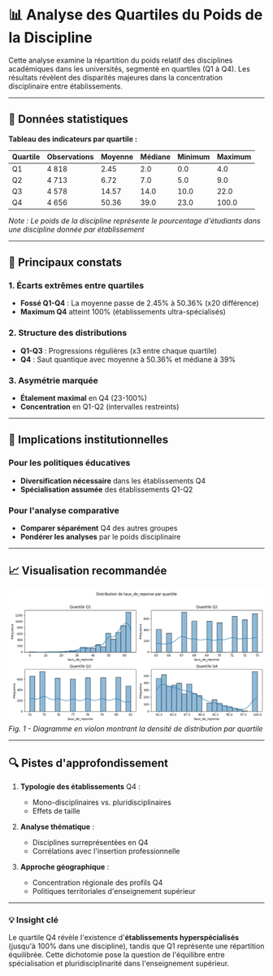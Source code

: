 # 📊 Analyse des Quartiles du Poids de la Discipline

Cette analyse examine la répartition du poids relatif des disciplines académiques dans les universités, segmenté en quartiles (Q1 à Q4). Les résultats révèlent des disparités majeures dans la concentration disciplinaire entre établissements.

---

## 🔢 Données statistiques

**Tableau des indicateurs par quartile :**

| Quartile | Observations | Moyenne | Médiane | Minimum | Maximum |
|----------|--------------|---------|---------|---------|---------|
| Q1       | 4 818        | 2.45    | 2.0     | 0.0     | 4.0     |
| Q2       | 4 713        | 6.72    | 7.0     | 5.0     | 9.0     |
| Q3       | 4 578        | 14.57   | 14.0    | 10.0    | 22.0    |
| Q4       | 4 656        | 50.36   | 39.0    | 23.0    | 100.0   |

*Note : Le poids de la discipline représente le pourcentage d'étudiants dans une discipline donnée par établissement*

---

## 🎯 Principaux constats

### 1. Écarts extrêmes entre quartiles
- **Fossé Q1-Q4** : La moyenne passe de 2.45% à 50.36% (x20 différence)
- **Maximum Q4** atteint 100% (établissements ultra-spécialisés)

### 2. Structure des distributions
- **Q1-Q3** : Progressions régulières (x3 entre chaque quartile)
- **Q4** : Saut quantique avec moyenne à 50.36% et médiane à 39%

### 3. Asymétrie marquée
- **Étalement maximal** en Q4 (23-100%)
- **Concentration** en Q1-Q2 (intervalles restreints)

---

## 🏫 Implications institutionnelles

### Pour les politiques éducatives
- **Diversification nécessaire** dans les établissements Q4
- **Spécialisation assumée** des établissements Q1-Q2

### Pour l'analyse comparative
- **Comparer séparément** Q4 des autres groupes
- **Pondérer les analyses** par le poids disciplinaire

---

## 📈 Visualisation recommandée

![Distribution du poids disciplinaire par quartile](../Images/Taux_de_reponses.png)   
*Fig. 1 - Diagramme en violon montrant la densité de distribution par quartile*

---

## 🔍 Pistes d'approfondissement

1. **Typologie des établissements** Q4 :
   - Mono-disciplinaires vs. pluridisciplinaires
   - Effets de taille

2. **Analyse thématique** :
   - Disciplines surreprésentées en Q4
   - Corrélations avec l'insertion professionnelle

3. **Approche géographique** :
   - Concentration régionale des profils Q4
   - Politiques territoriales d'enseignement supérieur

---

### 💡 Insight clé
Le quartile Q4 révèle l'existence d'**établissements hyperspécialisés** (jusqu'à 100% dans une discipline), tandis que Q1 représente une répartition équilibrée. Cette dichotomie pose la question de l'équilibre entre spécialisation et pluridisciplinarité dans l'enseignement supérieur.